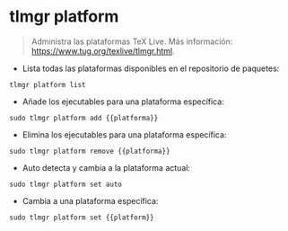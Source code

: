 # tlmgr platform

> Administra las plataformas TeX Live.
> Más información: <https://www.tug.org/texlive/tlmgr.html>.

- Lista todas las plataformas disponibles en el repositorio de paquetes:

`tlmgr platform list`

- Añade los ejecutables para una plataforma específica:

`sudo tlmgr platform add {{platforma}}`

- Elimina los ejecutables para una plataforma específica:

`sudo tlmgr platform remove {{platforma}}`

- Auto detecta y cambia a la plataforma actual:

`sudo tlmgr platform set auto`

- Cambia a una plataforma específica:

`sudo tlmgr platform set {{platform}}`

